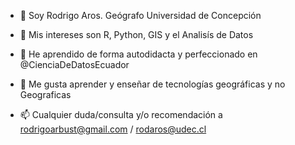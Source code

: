 - 👋 Soy Rodrigo Aros. Geógrafo Universidad de Concepción
- 👀 Mis intereses son  R, Python, GIS y el Analisís de Datos
- 🌱 He aprendido de forma autodidacta y perfeccionado en @CienciaDeDatosEcuador


- 💞️ Me gusta aprender y enseñar de tecnologías geográficas y no Geograficas
- 📫 Cualquier duda/consulta y/o recomendación a rodrigoarbust@gmail.com / rodaros@udec.cl

<!---
Rodrigo-Aros/Rodrigo-Aros is a ✨ special ✨ repository because its `README.md` (this file) appears on your GitHub profile.
You can click the Preview link to take a look at your changes.
--->
